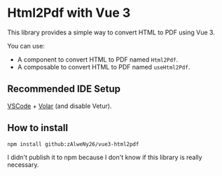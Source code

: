 # Html2Pdf with Vue 3

This library provides a simple way to convert HTML to PDF using Vue 3.

You can use:

- A component to convert HTML to PDF named `Html2Pdf`.
- A composable to convert HTML to PDF named `useHtml2Pdf`.

## Recommended IDE Setup

[VSCode](https://code.visualstudio.com/) + [Volar](https://marketplace.visualstudio.com/items?itemName=Vue.volar) (and disable Vetur).

## How to install

```bash
npm install github:zAlweNy26/vue3-html2pdf
```

I didn't publish it to npm because I don't know if this library is really necessary.
